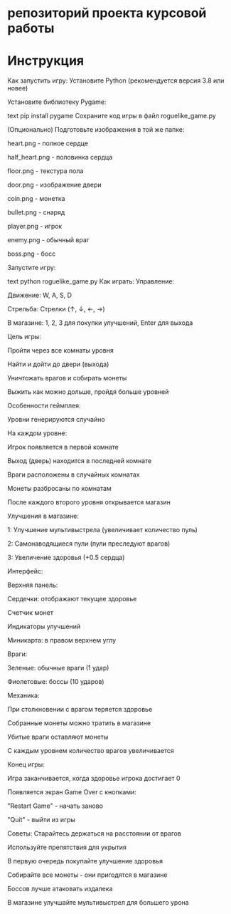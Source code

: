 # репозиторий проекта курсовой работы
# Инструкция
Как запустить игру:
Установите Python (рекомендуется версия 3.8 или новее)

Установите библиотеку Pygame:

text
pip install pygame
Сохраните код игры в файл roguelike_game.py

(Опционально) Подготовьте изображения в той же папке:

heart.png - полное сердце

half_heart.png - половинка сердца

floor.png - текстура пола

door.png - изображение двери

coin.png - монетка

bullet.png - снаряд

player.png - игрок

enemy.png - обычный враг

boss.png - босс

Запустите игру:

text
python roguelike_game.py
Как играть:
Управление:

Движение: W, A, S, D

Стрельба: Стрелки (↑, ↓, ←, →)

В магазине: 1, 2, 3 для покупки улучшений, Enter для выхода

Цель игры:

Пройти через все комнаты уровня

Найти и дойти до двери (выхода)

Уничтожать врагов и собирать монеты

Выжить как можно дольше, пройдя больше уровней

Особенности геймплея:

Уровни генерируются случайно

На каждом уровне:

Игрок появляется в первой комнате

Выход (дверь) находится в последней комнате

Враги расположены в случайных комнатах

Монеты разбросаны по комнатам

После каждого второго уровня открывается магазин

Улучшения в магазине:

1: Улучшение мультивыстрела (увеличивает количество пуль)

2: Самонаводящиеся пули (пули преследуют врагов)

3: Увеличение здоровья (+0.5 сердца)

Интерфейс:

Верхняя панель:

Сердечки: отображают текущее здоровье

Счетчик монет

Индикаторы улучшений

Миникарта: в правом верхнем углу

Враги:

Зеленые: обычные враги (1 удар)

Фиолетовые: боссы (10 ударов)

Механика:

При столкновении с врагом теряется здоровье

Собранные монеты можно тратить в магазине

Убитые враги оставляют монеты

С каждым уровнем количество врагов увеличивается

Конец игры:

Игра заканчивается, когда здоровье игрока достигает 0

Появляется экран Game Over с кнопками:

"Restart Game" - начать заново

"Quit" - выйти из игры

Советы:
Старайтесь держаться на расстоянии от врагов

Используйте препятствия для укрытия

В первую очередь покупайте улучшение здоровья

Собирайте все монеты - они пригодятся в магазине

Боссов лучше атаковать издалека

В магазине улучшайте мультивыстрел для большего урона
